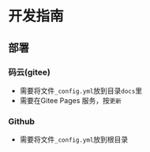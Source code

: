 # 开发指南

## 部署
### 码云(gitee)
- 需要将文件`_config.yml`放到目录`docs`里
- 需要在Gitee Pages 服务，按`更新`

### Github
- 需要将文件`_config.yml`放到根目录

